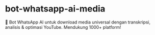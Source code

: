 # bot-whatsapp-ai-media
🤖 Bot WhatsApp AI untuk download media universal dengan transkripsi, analisis &amp; optimasi YouTube. Mendukung 1000+ platform!
